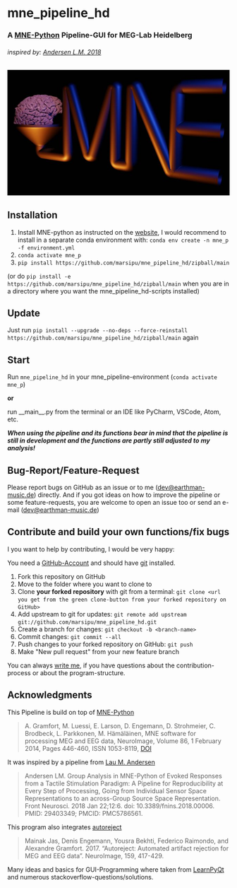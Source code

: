 # mne_pipeline_hd
### A [MNE-Python](https://mne.tools/stable/index.html) Pipeline-GUI for MEG-Lab Heidelberg
###### inspired by: [Andersen L.M. 2018](https://doi.org/10.3389/fnins.2018.00006)

![mne_pipeline_hd Logo](mne_pipeline_hd/pipeline_resources/mne_pipeline_logo_evee_smaller.jpg)

## Installation
1. Install MNE-python as instructed on the [website](https://www.martinos.org/mne/stable/install_mne_python.html),
I would recommend to install in a separate conda environment with:
`conda env create -n mne_p -f environment.yml`
2. `conda activate mne_p`
3. `pip install https://github.com/marsipu/mne_pipeline_hd/zipball/main`

(or do `pip install -e https://github.com/marsipu/mne_pipeline_hd/zipball/main`
when you are in a directory where you want the mne_pipeline_hd-scripts installed)


## Update

Just run `pip install --upgrade --no-deps --force-reinstall https://github.com/marsipu/mne_pipeline_hd/zipball/main`
again

## Start
Run `mne_pipeline_hd` in your mne_pipeline-environment (`conda activate mne_p`)

**or**

run \_\_main\_\_.py from the terminal or an IDE like PyCharm, VSCode, Atom, etc.

***When using the pipeline and its functions bear in mind that the pipeline is still in development and the functions
are partly still adjusted to my analysis!***

## Bug-Report/Feature-Request
Please report bugs on GitHub as an issue or to me (dev@earthman-music.de) directly.
And if you got ideas on how to improve the pipeline or some feature-requests,
you are welcome to open an issue too or send an e-mail (dev@earthman-music.de)

## Contribute and build your own functions/fix bugs
I you want to help by contributing, I would be very happy:

You need a [GitHub-Account](https://github.com/)
and should have [git](https://git-scm.com/book/en/v2/Getting-Started-Installing-Git) installed.

1. Fork this repository on GitHub
2. Move to the folder where you want to clone to
3. Clone **your forked repository** with git from a terminal: `git clone <url you get from the green clone-button from your forked repository on GitHub>`
4. Add upstream to git for updates: `git remote add upstream git://github.com/marsipu/mne_pipeline_hd.git`
5. Create a branch for changes: `git checkout -b <branch-name>`
6. Commit changes: `git commit --all `
7. Push changes to your forked repository on GitHub: `git push`
8. Make "New pull request" from your new feature branch

You can always [write me](mailto:dev@earthman-music.de), if you have questions about the contribution-process 
or about the program-structure.

## Acknowledgments
This Pipeline is build on top of [MNE-Python](https://mne.tools/stable/index.html)
> A. Gramfort, M. Luessi, E. Larson, D. Engemann, D. Strohmeier, C. Brodbeck, L. Parkkonen, M. Hämäläinen,
> MNE software for processing MEG and EEG data, NeuroImage, Volume 86, 1 February 2014, Pages 446-460, ISSN 1053-8119,
> [DOI](https://doi.org/10.1016/j.neuroimage.2013.10.027)

It was inspired by a pipeline from [Lau M. Andersen](https://doi.org/10.3389/fnins.2018.00006)
> Andersen LM. Group Analysis in MNE-Python of Evoked Responses from a Tactile Stimulation Paradigm: A Pipeline for
> Reproducibility at Every Step of Processing, Going from Individual Sensor Space Representations to an across-Group
> Source Space Representation. Front Neurosci. 2018 Jan 22;12:6. doi: 10.3389/fnins.2018.00006. PMID: 29403349;
> PMCID: PMC5786561.

This program also integrates [autoreject](https://doi.org/10.1016/j.neuroimage.2017.06.030)
> Mainak Jas, Denis Engemann, Yousra Bekhti, Federico Raimondo, and Alexandre Gramfort. 2017.
> “Autoreject: Automated artifact rejection for MEG and EEG data”. NeuroImage, 159, 417-429.

Many ideas and basics for GUI-Programming where taken from [LearnPyQt](https://www.learnpyqt.com/) and numerous
stackoverflow-questions/solutions.
